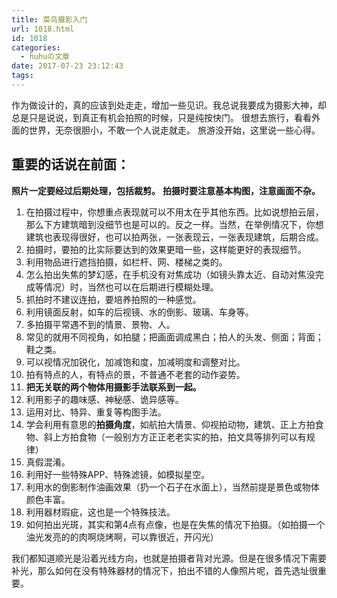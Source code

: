 ```yaml
---
title: 菜鸟摄影入门
url: 1018.html
id: 1018
categories:
  - huhuの文章
date: 2017-07-23 23:12:43
tags:
---
```


作为做设计的，真的应该到处走走，增加一些见识。我总说我要成为摄影大神，却总是只是说说，到真正有机会拍照的时候，只是纯按快门。 很想去旅行，看看外面的世界，无奈很胆小，不敢一个人说走就走。 旅游没开始，这里说一些心得。

重要的话说在前面：
---------

**照片一定要经过后期处理，包括裁剪。** **拍摄时要注意基本构图，注意画面不杂。**

1.  在拍摄过程中，你想重点表现就可以不用太在乎其他东西。比如说想拍云层，那么下方建筑暗到没细节也是可以的。反之一样。当然，在举例情况下，你想建筑也表现得很好，也可以拍两张，一张表现云，一张表现建筑，后期合成。
2.  拍摄时，要拍的比实际要达到的效果更暗一些，这样能更好的表现细节。
3.  利用物品进行遮挡拍摄，如栏杆、网、楼梯之类的。
4.  怎么拍出失焦的梦幻感，在手机没有对焦成功（如镜头靠太近、自动对焦没完成等情况）时，当然也可以在后期进行模糊处理。
5.  抓拍时不建议连拍，要培养拍照的一种感觉。
6.  利用镜面反射，如车的后视镜、水的倒影、玻璃、车身等。
7.  多拍摄平常遇不到的情景、景物、人。
8.  常见的就用不同视角，如拍腿；把画面调成黑白；拍人的头发、侧面；背面；鞋之类。
9.  可以视情况加锐化，加减饱和度，加减明度和调整对比。
10.  拍有特点的人，有特点的景，不普通不老套的动作姿势。
11.  **把无关联的两个物体用摄影手法联系到一起。**
12.  利用影子的趣味感、神秘感、诡异感等。
13.  运用对比、特异、重复等构图手法。
14.  学会利用有意思的**拍摄角度**，如航拍大情景、仰视拍动物，建筑、正上方拍食物、斜上方拍食物（一般别方方正正老老实实的拍，拍文具等排列可以有规律）
15.  真假混淆。
16.  利用好一些特殊APP、特殊滤镜，如模拟星空。
17.  利用水的倒影制作油画效果（扔一个石子在水面上），当然前提是景色或物体颜色丰富。
18.  利用器材瑕疵，这也是一个特殊技法。
19.  如何拍出光斑，其实和第4点有点像，也是在失焦的情况下拍摄。（如拍摄一个油光发亮的的肉啊烧烤啊，可以靠很近，开闪光）

我们都知道顺光是沿着光线方向，也就是拍摄者背对光源。但是在很多情况下需要补光，那么如何在没有特殊器材的情况下，拍出不错的人像照片呢，首先选址很重要。